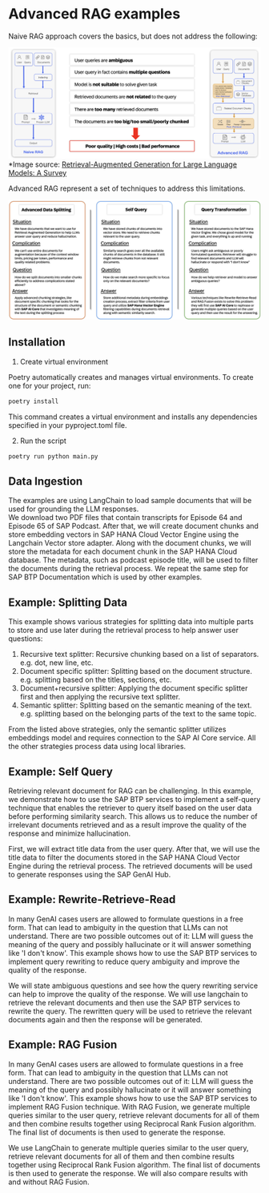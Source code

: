 # Advanced RAG examples


Naive RAG approach covers the basics, but does not address the following:

![image](docs/images/p1.png)
*Image source: [Retrieval-Augmented Generation for Large Language Models: A Survey](https://arxiv.org/abs/2312.10997v1)


Advanced RAG represent a set of techniques to address this limitations.

![image](docs/images/p2.png)

## Installation
1. Create virtual environment

Poetry automatically creates and manages virtual environments. To create one for your project, run:

```sh
poetry install
```

This command creates a virtual environment and installs any dependencies specified in your pyproject.toml file.


2. Run the script

```sh
poetry run python main.py
```

## Data Ingestion

The examples are using LangChain to load sample documents that will be used for grounding the LLM responses.  
We download two PDF files that contain transcripts for Episode 64 and Episode 65 of SAP Podcast. After that, we will create document chunks and store embedding vectors in SAP HANA Cloud Vector Engine using the Langchain Vector store adapter. Along with the document chunks, we will store the metadata for each document chunk in the SAP HANA Cloud database. The metadata, such as podcast episode title, will be used to filter the documents during the retrieval process. We repeat the same step for SAP BTP Documentation which is used by other examples.


## Example: Splitting Data

This example shows various strategies for splitting data into multiple parts to store and use later during the retrieval process to help answer user questions:  
1. Recursive text splitter: Recursive chunking based on a list of separators. e.g. dot, new line, etc.  
1. Document specific splitter: Splitting based on the document structure. e.g. splitting based on the titles, sections, etc.  
1. Document+recursive splitter: Applying the document specific splitter first and then applying the recursive text splitter.  
1. Semantic splitter: Splitting based on the semantic meaning of the text. e.g. splitting based on the belonging parts of the text to the same topic. 

From the listed above strategies, only the semantic splitter utilizes embeddings model and requires connection to the SAP AI Core service. All the other strategies process data using local libraries.

## Example: Self Query

Retrieving relevant document for RAG can be challenging. In this example, we demonstrate how to use the SAP BTP services to implement a self-query technique that enables the retriever to query itself based on the user data before performing similarity search. This allows us to reduce the number of irrelevant documents retrieved and as a result improve the quality of the response and minimize hallucination.

First, we will extract title data from the user query. After that, we will use the title data to filter the documents stored in the SAP HANA Cloud Vector Engine during the retrieval process. The retrieved documents will be used to generate responses using the SAP GenAI Hub.

## Example: Rewrite-Retrieve-Read

In many GenAI cases users are allowed to formulate questions in a free form. That can lead to ambiguity in the question that LLMs can not understand. There are two possible outcomes out of it: LLM will guess the meaning of the query and possibly hallucinate or it will answer something like 'I don't know'. This example shows how to use the SAP BTP services to implement query rewriting to reduce query ambiguity and improve the quality of the response.

We will state ambiguous questions and see how the query rewriting service can help to improve the quality of the response. We will use langchain to retrieve the relevant documents and then use the SAP BTP services to rewrite the query. The rewritten query will be used to retrieve the relevant documents again and then the response will be generated.

## Example: RAG Fusion

In many GenAI cases users are allowed to formulate questions in a free form. That can lead to ambiguity in the question that LLMs can not understand. There are two possible outcomes out of it: LLM will guess the meaning of the query and possibly hallucinate or it will answer something like 'I don't know'. This example shows how to use the SAP BTP services to implement RAG Fusion technique. With RAG Fusion, we generate multiple queries similar to the user query, retrieve relevant documents for all of them and then combine results together using Reciprocal Rank Fusion algorithm. The final list of documents is then used to generate the response.

We use LangChain to generate multiple queries similar to the user query, retrieve relevant documents for all of them and then combine results together using Reciprocal Rank Fusion algorithm. The final list of documents is then used to generate the response. We will also compare results with and without RAG Fusion.
